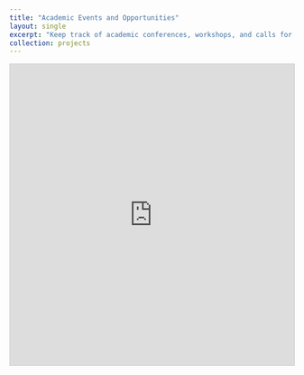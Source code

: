 ```yaml
---
title: "Academic Events and Opportunities"
layout: single
excerpt: "Keep track of academic conferences, workshops, and calls for paper"
collection: projects
---
```



<iframe class="airtable-embed" src="https://airtable.com/embed/shrspHOdbkSHXXpZZ?backgroundColor=red&viewControls=on" frameborder="0" onmousewheel="" width="100%" height="533" style="background: transparent; border: 1px solid #ccc;"></iframe>
